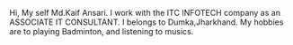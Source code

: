 Hi,
My self Md.Kaif Ansari. I work with the ITC INFOTECH company as an ASSOCIATE IT CONSULTANT.
I belongs to Dumka,Jharkhand. My hobbies are to playing Badminton, and listening to musics.

